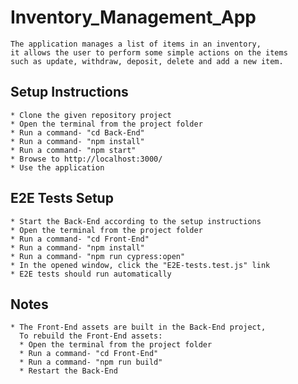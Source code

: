 # Inventory_Management_App

	The application manages a list of items in an inventory,
	it allows the user to perform some simple actions on the items
	such as update, withdraw, deposit, delete and add a new item.


## Setup Instructions

	* Clone the given repository project
	* Open the terminal from the project folder
	* Run a command- "cd Back-End"
	* Run a command- "npm install"
	* Run a command- "npm start"
	* Browse to http://localhost:3000/
	* Use the application


## E2E Tests Setup

	* Start the Back-End according to the setup instructions
	* Open the terminal from the project folder 
	* Run a command- "cd Front-End"
	* Run a command- "npm install"
	* Run a command- "npm run cypress:open" 
	* In the opened window, click the "E2E-tests.test.js" link
	* E2E tests should run automatically
	
	
## Notes

	* The Front-End assets are built in the Back-End project,
	  To rebuild the Front-End assets:
      * Open the terminal from the project folder
      * Run a command- "cd Front-End"
      * Run a command- "npm run build"
      * Restart the Back-End 	
